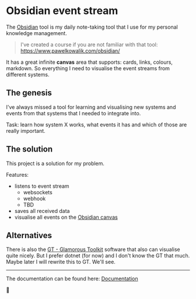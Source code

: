 # Obsidian event stream

The [Obsidian](https://obsidian.md/) tool is my daily note-taking tool that I use for my personal knowledge management.

> I've created a course if you are not familiar with that tool: https://www.pawelkowalik.com/obsidian/

It has a great infinite **canvas** area that supports: cards, links, colours, markdown. So everything I need to visualise the event streams from different systems. 

## The genesis

I've always missed a tool for learning and visualising new systems and events from that systems that I needed to integrate into.

Task: learn how system X works, what events it has and which of those are really important.

## The solution

This project is a solution for my problem. 

Features:
- listens to event stream
	- websockets
	- webhook
	- TBD
- saves all received data
- visualise all events on the [Obsidian canvas](docs/Obsidian%20canvas.md)
## Alternatives

There is also the [GT - Glamorous Toolkit](docs/GT%20-%20Glamorous%20Toolkit.md) software that also can visualise quite nicely. But I prefer dotnet (for now) and I don't know the GT that much. Maybe later I will rewrite this to GT. We'll see.

---

The documentation can be found here: [Documentation](docs/Documentation.md)

💎